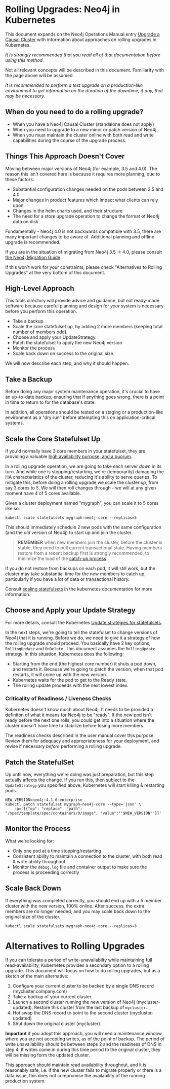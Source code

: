 # Rolling Upgrades:  Neo4j in Kubernetes

This document expands on the Neo4j Operations Manual entry
[Upgrade a Causal Cluster](https://neo4j.com/docs/operations-manual/current/upgrade/causal-cluster/) with information about approaches on rolling upgrades in Kubernetes.

*It is strongly recommended that you read all of that documentation before using this method*.

Not all relevant concepts will be described in this document.  Familiarity with the page above will be assumed.

*It is recommended to perform a test upgrade on a production-like environment to get information on the duration of the downtime, if any, that may be necessary.*

## When do you need to do a rolling upgrade?

* When you have a Neo4j Causal Cluster (standalone does not apply)
* When you need to upgrade to a new minor or patch version of Neo4j
* When you must maintain the cluster online with both read and write capabilities during the course of the upgrade process.

## Things This Approach Doesn't Cover

Moving between major versions of Neo4j (for example, 3.5 and 4.0).  The reason this isn't
covered here is because it requires more planning, due to these factors:

* Substantial configuration changes needed on the pods between 3.5 and 4.0
* Major changes in product features which impact what clients can rely upon.
* Changes in the helm charts used, and their structure
* The need for a store upgrade operation to change the format of Neo4j data on disk

Fundamentally - Neo4j 4.0 is not backwards compatible with 3.5, there are many important
changes to be aware of.  Additional planning and offline upgrade is recommended.

If you are in the situation of migrating from Neo4j 3.5 -> 4.0, please consult
[the Neo4j Migration Guide](https://neo4j.com/docs/migration-guide/current/).

If this won't work for your constraints, please check "Alternatives to Rolling Upgrades" 
at the very bottom of this document.

## High-Level Approach

This tools directory will provide advice and guidance, but not ready-made software because 
careful planning and design for *your* system is necessary before you perform this operation.

* Take a backup
* Scale the core statefulset up, by adding 2 more members (keeping total number of members odd). 
* Choose and apply your UpdateStrategy.
* Patch the statefulset to apply the new Neo4j version
* Monitor the process
* Scale back down on success to the original size.

We will now describe each step, and why it should happen.

## Take a Backup

Before doing any major system maintenance operation, it's crucial to have an up-to-date backup, ensuring that if anything goes wrong, there is a point in time to return to for the database's state.

In addition, all operations should be tested on a staging or a production-like environment as a "dry run" before attempting this on application-critical systems.

## Scale the Core Statefulset Up

If you'd normally have 3 core members in your statefulset, they are providing a valuable 
[high availability purpose, and a quorum](https://neo4j.com/docs/operations-manual/current/clustering/introduction/#causal-clustering-introduction-operational).

In a rolling upgrade operation, we are going to take each server *down* in its turn.  And while one is stopping/restarting, we're (temporarily) damaging the HA characteristics of the
cluster, reducing it's ability to serve queries.   To mitigate this, before doing
a rolling upgrade we scale the cluster *up*, from say 3 cores to 5.  We will then roll
changes through - we will at any given moment have 4 of 5 cores available.

Given a cluster deployment named "mygraph", you can scale it to 5 cores like so:

```
kubectl scale statefulsets mygraph-neo4j-core --replicas=5
```

This should immediately schedule 2 new pods with the same configuration (and the *old* version of Neo4j) to start up and join the cluster.

> **REMEMBER** when new members join the cluster, before the cluster is stable, they
> need to pull current transactional state.  Having members restore from a recent
> backup first is strongly recommended, to minimize the load of the 
> [catch-up process](https://neo4j.com/docs/operations-manual/current/clustering-advanced/lifecycle/#causal-clustering-catchup-protocol).

If you do not restore from backups on each pod, it will still work, but the cluster may take
substantial time for the new members to catch up, particularly if you have a lot of data or
transactional history.

Consult [scaling statefulsets](https://kubernetes.io/docs/tasks/run-application/scale-stateful-set/#scaling-statefulsets) in the kubernetes documentation for more information.

## Choose and Apply your Update Strategy

For more details, consult the Kubernetes [Update strategies for statefulsets](https://kubernetes.io/docs/concepts/workloads/controllers/statefulset/#update-strategies).

In the next steps, we're going to tell the statefulset to change versions of Neo4j that it is
running.  Before we do, we need to give it a strategy of how the rolling upgrade should proceed.
You basically have 2 key options, `RollingUpdate` and `OnDelete`.  This document assumes the
`RollingUpdate` strategy.  In this situation, Kubernetes does the following:

* Starting from the end (the highest core number) it shuts a pod down, and restarts it.  Because
we're going to patch the version, when that pod restarts, it will come up with the new version.
* Kubernetes waits for the pod to get to the Ready state.
* The rolling update proceeds with the next lowest index.

### Criticality of Readiness / Liveness Checks

Kubernetes doesn't know much about Neo4j.  It needs to be provided a definiton of what it
means for Neo4j to be "ready".   If the new pod isn't ready before the next one rolls, you
could get into a situation where the cluster doesn't have time to stabilize before losing
more members.  

The readiness checks described in the user manual cover this purpose.  Review them for
adequacy and appropriateness for your deployment, and revise if necessary *before* performing
a rolling upgrade.

## Patch the StatefulSet

Up until now, everything we're doing was just preparation, but this step actually affects the
change.  If you run this, then subject to the `UpdateStrategy` you specified above, Kubernetes
will start killing & restarting pods.

```
NEW_VERSION=neo4j:4.1.0-enterprise
kubectl patch statefulset mygraph-neo4j-core --type='json' \
    -p='[{"op": "replace", "path": "/spec/template/spec/containers/0/image", "value":"'$NEW_VERSION'"}]'
```

## Monitor the Process

What we're looking for:
* Only one pod at a time stopping/restarting
* Consistent ability to maintain a connection to the cluster, with both read & write ability throughout.
* Monitor the `debug.log` file and container output to make sure the process is proceeding correctly

## Scale Back Down

If everything was completed correctly, you should end up with a 5 member cluster with
the new version, 100% online.  After success, the extra members are no longer needed,
and you may scale back down to the original size of the cluster.

```
kubectl scale statefulsets mygraph-neo4j-core --replicas=3
```

# Alternatives to Rolling Upgrades

If you can tolerate a period of write-unavailabilty while maintaining full read-availability,
Kubernetes provides a secondary option to a rolling upgrade.  This document will focus on
how to do rolling upgrades, but as a sketch of the main alternative:

1. Configure your current cluster to be backed by a single DNS record (mycluster.company.com)
2. Take a backup of your current cluster.
3. Launch a second cluster running the new version of Neo4j (mycluster-updated).  Restore
this cluster from the last backup of `mycluster`.
4. Hot swap the DNS record to point to the second cluster (mycluster-updated)
5. Shut down the original cluster (mycluster)

**Important** if you adopt this approach, you will need a maintenance window where you are
not accepting writes, as of the point of backup.  The period of write unavailability should
be between steps 2 and the readiness of DNS in step 4.  If writes come in during this time
period to the original cluster, they will be missing form the updated cluster.

This approach should maintain read availability throughout, and it is reasonably safe; i.e.
if the new cluster fails to migrate properly or there is a data issue, this does not compromise
the availability of the running production system.
